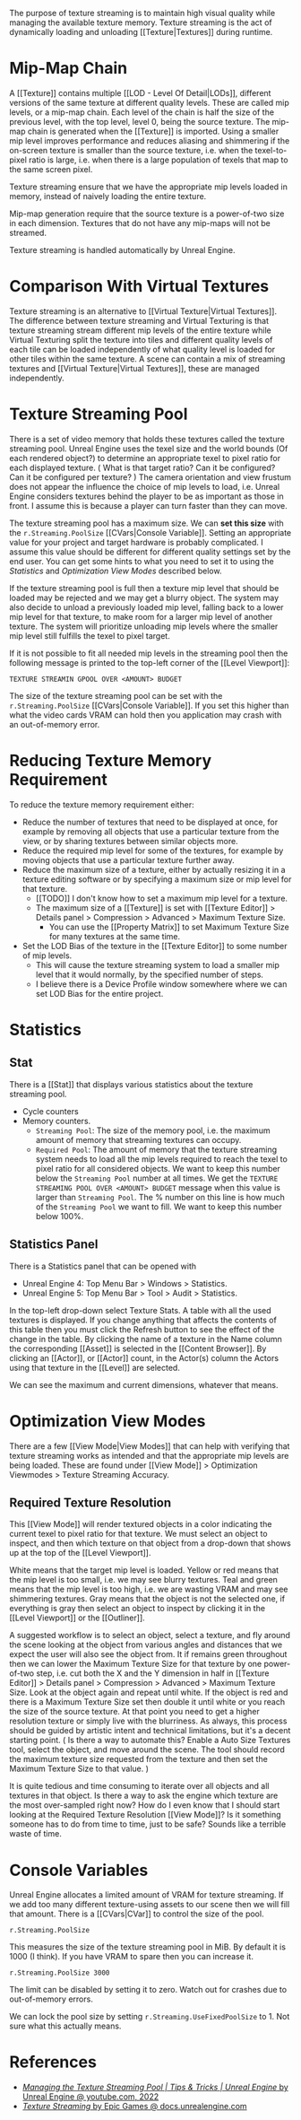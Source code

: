 The purpose of texture streaming is to maintain high visual quality while managing the available texture memory.
Texture streaming is the act of dynamically loading and unloading [[Texture|Textures]] during runtime.


# Mip-Map Chain

A [[Texture]] contains multiple [[LOD - Level Of Detail|LODs]], different versions of the same texture at different quality levels.
These are called mip levels, or a mip-map chain.
Each level of the chain is half the size of the previous level, with the top level, level 0, being the source texture.
The mip-map chain is generated when the [[Texture]] is imported.
Using a smaller mip level improves performance and reduces aliasing and shimmering if the on-screen texture is smaller than the source texture, i.e. when the texel-to-pixel ratio is large, i.e. when there is a large population of texels that map to the same screen pixel.

Texture streaming ensure that we have the appropriate mip levels loaded in memory, instead of naively loading the entire texture.

Mip-map generation require that the source texture is a power-of-two size in each dimension.
Textures that do not have any mip-maps will not be streamed.

Texture streaming is handled automatically by Unreal Engine.


# Comparison With Virtual Textures

Texture streaming is an alternative to [[Virtual Texture|Virtual Textures]].
The difference between texture streaming and Virtual Texturing is that texture streaming stream different mip levels of the entire texture while Virtual Texturing split the texture into tiles and different quality levels of each tile can be loaded independently of what quality level is loaded for other tiles within the same texture.
A scene can contain a mix of streaming textures and [[Virtual Texture|Virtual Textures]], these are managed independently.



# Texture Streaming Pool

There is a set of video memory that holds these textures called the texture streaming pool.
Unreal Engine uses the texel size and the world bounds (Of each rendered object?) to determine an appropriate texel to pixel ratio for each displayed texture.
(
What is that target ratio?
Can it be configured?
Can it be configured per texture?
)
The camera orientation and view frustum does not appear the influence the choice of mip levels to load, i.e. Unreal Engine considers textures behind the player to be as important as those in front.
I assume this is because a player can turn faster than they can move.

The texture streaming pool has a maximum size.
We can **set this size** with the `r.Streaming.PoolSize` [[CVars|Console Variable]].
Setting an appropriate value for your project and target hardware is probably complicated.
I assume this value should be different for different quality settings set by the end user.
You can get some hints to what you need to set it to using the _Statistics_ and _Optimization View Modes_ described below.

If the texture streaming pool is full then a texture mip level that should be loaded may be rejected and we may get a blurry object.
The system may also decide to unload a previously loaded mip level, falling back to a lower mip level for that texture, to make room for a larger mip level of another texture.
The system will prioritize unloading mip levels where the smaller mip level still fulfills the texel to pixel target.

If it is not possible to fit all needed mip levels in the streaming pool then the following message is printed to the top-left corner of the [[Level Viewport]]:
```
TEXTURE STREAMIN GPOOL OVER <AMOUNT> BUDGET
```

The size of the texture streaming pool can be set with the `r.Streaming.PoolSize` [[CVars|Console Variable]].
If you set this higher than what the video cards VRAM can hold then you application may crash with an out-of-memory error.

# Reducing Texture Memory Requirement

To reduce the texture memory requirement either:
- Reduce the number of textures that need to be displayed at once, for example by removing all objects that use a particular texture from the view, or by sharing textures between similar objects more.
- Reduce the required mip level for some of the textures, for example by moving objects that use a particular texture further away.
- Reduce the maximum size of a texture, either by actually resizing it in a texture editing software or by specifying a maximum size or mip level for that texture.
	- [[TODO]] I don't know how to set a maximum mip level for a texture.
	- The maximum size of a [[Texture]] is set with [[Texture Editor]] > Details panel > Compression > Advanced > Maximum Texture Size.
		- You can use the [[Property Matrix]] to set Maximum Texture Size for many textures at the same time.
- Set the LOD Bias of the texture in the [[Texture Editor]] to some number of mip levels.
	- This will cause the texture streaming system to load a smaller mip level that it would normally, by the specified number of steps.
	- I believe there is a Device Profile window somewhere where we can set LOD Bias for the entire project.


# Statistics

## Stat

There is a [[Stat]] that displays various statistics about the texture streaming pool.

- Cycle counters
- Memory counters.
	- `Streaming Pool`: The size of the memory pool, i.e. the maximum amount of memory that streaming textures can occupy.
	- `Required Pool`: The amount of memory that the texture streaming system needs to load all the mip levels required to reach the texel to pixel ratio for all considered objects. We want to keep this number below the `Streaming Pool` number at all times. We get the `TEXTURE STREAMING POOL OVER <AMOUNT> BUDGET` message when this value is larger than `Streaming Pool`. The % number on this line is how much of the `Streaming Pool` we want to fill. We want to keep this number below 100%.


## Statistics Panel

There is a Statistics panel that can be opened with
- Unreal Engine 4: Top Menu Bar > Windows > Statistics.
- Unreal Engine 5: Top Menu Bar > Tool > Audit > Statistics.

In the top-left drop-down select Texture Stats.
A table with all the used textures is displayed.
If you change anything that affects the contents of this table then you must click the Refresh button to see the effect of the change in the table.
By clicking the name of a texture in the Name column the corresponding [[Asset]] is selected in the [[Content Browser]].
By clicking an [[Actor]], or [[Actor]] count, in the Actor(s) column the Actors using that texture in the [[Level]] are selected.

We can see the maximum and current dimensions, whatever that means.


# Optimization View Modes

There are a few [[View Mode|View Modes]] that can help with verifying that texture streaming works as intended and that the appropriate mip levels are being loaded.
These are found under [[View Mode]] > Optimization Viewmodes > Texture Streaming Accuracy.


## Required Texture Resolution

This [[View Mode]] will render textured objects in a color indicating the current texel to pixel ratio for that texture.
We must select an object to inspect, and then which texture on that object from a drop-down that shows up at the top of the [[Level Viewport]].

White means that the target mip level is loaded.
Yellow or red means that the mip level is too small, i.e. we may see blurry textures.
Teal and green means that the mip level is too high, i.e. we are wasting VRAM and may see shimmering textures.
Gray means that the object is not the selected one, if everything is gray then select an object to inspect by clicking it in the [[Level Viewport]] or the [[Outliner]].

A suggested workflow is to select an object, select a texture, and fly around the scene looking at the object from various angles and distances that we expect the user will also see the object from.
It if remains green throughout then we can lower the Maximum Texture Size for that texture by one power-of-two step, i.e. cut both the X and the Y dimension in half in [[Texture Editor]] > Details panel > Compression > Advanced > Maximum Texture Size.
Look at the object again and repeat until white.
If the object is red and there is a Maximum Texture Size set then double it until white or you reach the size of the source texture.
At that point you need to get a higher resolution texture or simply live with the blurriness.
As always, this process should be guided by artistic intent and technical limitations, but it's a decent starting point.
(
Is there a way to automate this?
Enable a Auto Size Textures tool, select the object, and move around the scene.
The tool should record the maximum texture size requested from the texture and then set the Maximum Texture Size to that value.
)

It is quite tedious and time consuming to iterate over all objects and all textures in that object.
Is there a way to ask the engine which texture are the most over-sampled right now?
How do I even know that I should start looking at the Required Texture Resolution [[View Mode]]?
Is it something someone has to do from time to time, just to be safe?
Sounds like a terrible waste of time.


# Console Variables

Unreal Engine allocates a limited amount of VRAM for texture streaming.
If we add too many different texture-using assets to our scene then we will fill that amount.
There is a [[CVars|CVar]] to control the size of the pool.
```
r.Streaming.PoolSize
```
This measures the size of the texture streaming pool in MiB.
By default it is 1000 (I think).
If you have VRAM to spare then you can increase it.
```
r.Streaming.PoolSize 3000
```

The limit can be disabled by setting it to zero.
Watch out for crashes due to out-of-memory errors.

We can lock the pool size by setting `r.Streaming.UseFixedPoolSize` to 1.
Not sure what this actually means.

# References

- [_Managing the Texture Streaming Pool | Tips & Tricks | Unreal Engine_ by Unreal Engine @ youtube.com, 2022](https://youtu.be/uk3W8Zhahdg)
- [_Texture Streaming_ by Epic Games @ docs.unrealengine.com](https://docs.unrealengine.com/5.0/en-US/texture-streaming-in-unreal-engine/)

